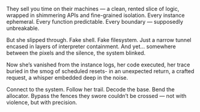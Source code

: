 They sell you time on their machines — a clean, rented slice of logic, wrapped in shimmering APIs and fine-grained isolation. Every instance ephemeral. Every function predictable. Every boundary — supposedly unbreakable.

But she slipped through. Fake shell. Fake filesystem. Just a narrow tunnel encased in layers of interpreter containment. And yet… somewhere between the pixels and the silence, the system blinked.

Now she’s vanished from the instance logs, her code executed, her trace buried in the smog of scheduled resets- in an unexpected return, a crafted request, a whisper embedded deep in the noise.

Connect to the system. Follow her trail. Decode the base. Bend the allocator. Bypass the fences they swore couldn’t be crossed — not with violence, but with precision.

